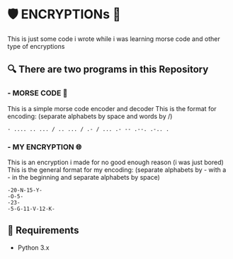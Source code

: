 # 🛡️ ENCRYPTIONs 🔐
This is just some code i wrote while i was learning morse code and other type of encryptions

## 🔍 There are two programs in this Repository
### - MORSE CODE 🔑
This is a simple morse code encoder and decoder
This is the format for encoding: (separate alphabets by space and words by /)
```
- .... .. ... / .. ... / .- / ... .- -- .--. .-.. .
```

### - MY ENCRYPTION 🌐
This is an encryption i made for no good enough reason (i was just bored)
This is the general format for my encoding: (separate alphabets by - with a - in the beginning and separate alphabets by space)
```
-20-N-15-Y- 
-O-5- 
-23- 
-5-G-11-V-12-K-
```

## 🔧 Requirements
- Python 3.x
